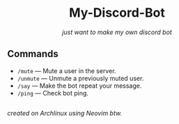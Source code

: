 <div align=center>

# My-Discord-Bot

_just want to make my own discord bot_

</div>

## Commands

- `/mute` — Mute a user in the server.
- `/unmute` — Unmute a previously muted user.
- `/say` — Make the bot repeat your message.
- `/ping` — Check bot ping.

##

_created on Archlinux using Neovim btw._
